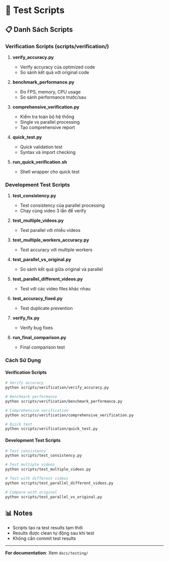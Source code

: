 # 🧪 Test Scripts

## 📋 Danh Sách Scripts

### Verification Scripts (scripts/verification/)

1. **verify_accuracy.py**
   - Verify accuracy của optimized code
   - So sánh kết quả với original code

2. **benchmark_performance.py**
   - Đo FPS, memory, CPU usage
   - So sánh performance trước/sau

3. **comprehensive_verification.py**
   - Kiểm tra toàn bộ hệ thống
   - Single vs parallel processing
   - Tạo comprehensive report

4. **quick_test.py**
   - Quick validation test
   - Syntax và import checking

5. **run_quick_verification.sh**
   - Shell wrapper cho quick test

### Development Test Scripts

1. **test_consistency.py**
   - Test consistency của parallel processing
   - Chạy cùng video 3 lần để verify

2. **test_multiple_videos.py**
   - Test parallel với nhiều videos

3. **test_multiple_workers_accuracy.py**
   - Test accuracy với multiple workers

4. **test_parallel_vs_original.py**
   - So sánh kết quả giữa original và parallel

5. **test_parallel_different_videos.py**
   - Test với các video files khác nhau

6. **test_accuracy_fixed.py**
   - Test duplicate prevention

7. **verify_fix.py**
   - Verify bug fixes

8. **run_final_comparison.py**
   - Final comparison test

### Cách Sử Dụng

#### Verification Scripts
```bash
# Verify accuracy
python scripts/verification/verify_accuracy.py

# Benchmark performance
python scripts/verification/benchmark_performance.py

# Comprehensive verification
python scripts/verification/comprehensive_verification.py

# Quick test
python scripts/verification/quick_test.py
```

#### Development Test Scripts
```bash
# Test consistency
python scripts/test_consistency.py

# Test multiple videos
python scripts/test_multiple_videos.py

# Test with different videos
python scripts/test_parallel_different_videos.py

# Compare with original
python scripts/test_parallel_vs_original.py
```

## 📊 Notes

- Scripts tạo ra test results tạm thời
- Results được clean tự động sau khi test
- Không cần commit test results

---

**For documentation**: Xem `docs/testing/`
